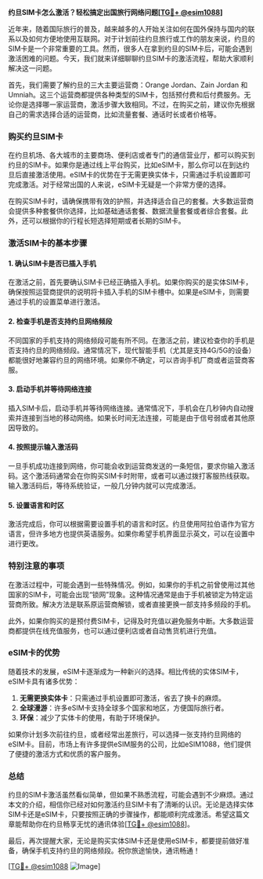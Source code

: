 **约旦SIM卡怎么激活？轻松搞定出国旅行网络问题[[TG💪+ @esim1088](https://t.me/s/esim1088)]**

近年来，随着国际旅行的普及，越来越多的人开始关注如何在国外保持与国内的联系以及如何方便地使用互联网。对于计划前往约旦旅行或工作的朋友来说，约旦的SIM卡是一个非常重要的工具。然而，很多人在拿到约旦的SIM卡后，可能会遇到激活困难的问题。今天，我们就来详细聊聊约旦SIM卡的激活流程，帮助大家顺利解决这一问题。

首先，我们需要了解约旦的三大主要运营商：Orange Jordan、Zain Jordan 和 Umniah。这三个运营商都提供各种类型的SIM卡，包括预付费和后付费服务。无论你是选择哪一家运营商，激活步骤大致相同。不过，在购买之前，建议你先根据自己的需求选择合适的运营商，比如流量套餐、通话时长或者价格等。

### 购买约旦SIM卡

在约旦机场、各大城市的主要商场、便利店或者专门的通信营业厅，都可以购买到约旦的SIM卡。如果你是通过线上平台购买，比如eSIM卡，那么你可以在到达约旦后直接激活使用。eSIM卡的优势在于无需更换实体卡，只需通过手机设置即可完成激活。对于经常出国的人来说，eSIM卡无疑是一个非常方便的选择。

在购买SIM卡时，请确保携带有效的护照，并选择适合自己的套餐。大多数运营商会提供多种套餐供你选择，比如基础通话套餐、数据流量套餐或者综合套餐。此外，还可以根据你的行程长短选择短期或者长期的SIM卡。

### 激活SIM卡的基本步骤

#### 1. 确认SIM卡是否已插入手机

在激活之前，首先要确认SIM卡已经正确插入手机。如果你购买的是实体SIM卡，确保按照运营商提供的说明将卡插入手机的SIM卡槽中。如果是eSIM卡，则需要通过手机的设置菜单进行激活。

#### 2. 检查手机是否支持约旦网络频段

不同国家的手机支持的网络频段可能有所不同。在激活之前，建议检查你的手机是否支持约旦的网络频段。通常情况下，现代智能手机（尤其是支持4G/5G的设备）都能很好地兼容约旦的网络环境。如果你不确定，可以咨询手机厂商或者运营商客服。

#### 3. 启动手机并等待网络连接

插入SIM卡后，启动手机并等待网络连接。通常情况下，手机会在几秒钟内自动搜索并连接到当地的移动网络。如果长时间无法连接，可能是由于信号弱或者其他原因导致的。

#### 4. 按照提示输入激活码

一旦手机成功连接到网络，你可能会收到运营商发送的一条短信，要求你输入激活码。这个激活码通常会在你购买SIM卡时附带，或者可以通过拨打客服热线获取。输入激活码后，等待系统验证，一般几分钟内就可以完成激活。

#### 5. 设置语言和时区

激活完成后，你可以根据需要设置手机的语言和时区。约旦使用阿拉伯语作为官方语言，但许多地方也提供英语服务。如果你希望手机界面显示英文，可以在设置中进行更改。

### 特别注意的事项

在激活过程中，可能会遇到一些特殊情况。例如，如果你的手机之前曾使用过其他国家的SIM卡，可能会出现“锁网”现象。这种情况通常是由于手机被锁定为特定运营商所致。解决方法是联系原运营商解锁，或者直接更换一部支持多频段的手机。

此外，如果你购买的是预付费SIM卡，记得及时充值以避免服务中断。大多数运营商都提供在线充值服务，也可以通过便利店或者自动售货机进行充值。

### eSIM卡的优势

随着技术的发展，eSIM卡逐渐成为一种新兴的选择。相比传统的实体SIM卡，eSIM卡具有诸多优势：

1. **无需更换实体卡**：只需通过手机设置即可激活，省去了换卡的麻烦。
2. **全球漫游**：许多eSIM卡支持全球多个国家和地区，方便国际旅行者。
3. **环保**：减少了实体卡的使用，有助于环境保护。

如果你计划多次前往约旦，或者经常出差旅行，可以选择一张支持约旦网络的eSIM卡。目前，市场上有许多提供eSIM服务的公司，比如eSIM1088，他们提供了便捷的激活方式和优质的客户服务。

### 总结

约旦的SIM卡激活虽然看似简单，但如果不熟悉流程，可能会遇到不少麻烦。通过本文的介绍，相信你已经对如何激活约旦SIM卡有了清晰的认识。无论是选择实体SIM卡还是eSIM卡，只要按照正确的步骤操作，都能顺利完成激活。希望这篇文章能帮助你在约旦畅享无忧的通讯体验[[TG💪+ @esim1088](https://t.me/s/esim1088)]。

最后，再次提醒大家，无论是购买实体SIM卡还是使用eSIM卡，都要提前做好准备，确保手机支持约旦的网络频段。祝你旅途愉快，通讯畅通！

[[TG💪+ @esim1088](https://t.me/s/esim1088) ![Image](https://i.postimg.cc/4NQfJmqS/Snipaste-2025-05-13-00-14-12.png)]